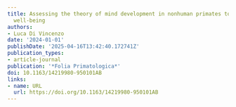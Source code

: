 ```yaml
---
title: Assessing the theory of mind development in nonhuman primates to improve their
  well-being
authors:
- Luca Di Vincenzo
date: '2024-01-01'
publishDate: '2025-04-16T13:42:40.172741Z'
publication_types:
- article-journal
publication: '*Folia Primatologica*'
doi: 10.1163/14219980-950101AB
links:
- name: URL
  url: https://doi.org/10.1163/14219980-950101AB
---
```

